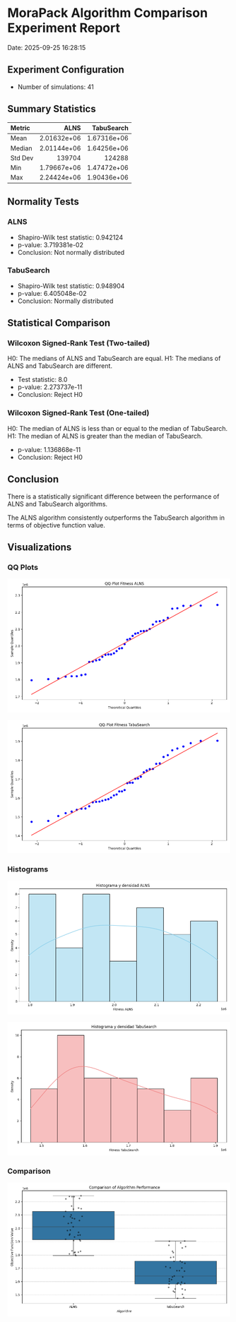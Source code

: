 # MoraPack Algorithm Comparison Experiment Report

Date: 2025-09-25 16:28:15

## Experiment Configuration

- Number of simulations: 41

## Summary Statistics

| Metric   |             ALNS |       TabuSearch |
|:---------|-----------------:|-----------------:|
| Mean     |      2.01632e+06 |      1.67316e+06 |
| Median   |      2.01144e+06 |      1.64256e+06 |
| Std Dev  | 139704           | 124288           |
| Min      |      1.79667e+06 |      1.47472e+06 |
| Max      |      2.24424e+06 |      1.90436e+06 |

## Normality Tests

### ALNS

- Shapiro-Wilk test statistic: 0.942124
- p-value: 3.719381e-02
- Conclusion: Not normally distributed

### TabuSearch

- Shapiro-Wilk test statistic: 0.948904
- p-value: 6.405048e-02
- Conclusion: Normally distributed

## Statistical Comparison

### Wilcoxon Signed-Rank Test (Two-tailed)

H0: The medians of ALNS and TabuSearch are equal.
H1: The medians of ALNS and TabuSearch are different.

- Test statistic: 8.0
- p-value: 2.273737e-11
- Conclusion: Reject H0

### Wilcoxon Signed-Rank Test (One-tailed)

H0: The median of ALNS is less than or equal to the median of TabuSearch.
H1: The median of ALNS is greater than the median of TabuSearch.

- p-value: 1.136868e-11
- Conclusion: Reject H0

## Conclusion

There is a statistically significant difference between the performance of ALNS and TabuSearch algorithms.

The ALNS algorithm consistently outperforms the TabuSearch algorithm in terms of objective function value.

## Visualizations

### QQ Plots

![ALNS QQ Plot](../plots/qq_plot_alns.png)

![TabuSearch QQ Plot](../plots/qq_plot_tabusearch.png)

### Histograms

![ALNS Histogram](../plots/histogram_alns.png)

![TabuSearch Histogram](../plots/histogram_tabusearch.png)

### Comparison

![Algorithm Comparison](../plots/algorithm_comparison.png)
